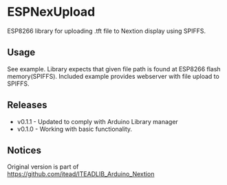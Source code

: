 # ESPNexUpload
ESP8266 library for uploading .tft file to Nextion display using SPIFFS. 

## Usage
See example. Library expects that given file path is found at ESP8266 flash memory(SPIFFS). Included example provides webserver with file upload to SPIFFS.

## Releases
- v0.1.1 - Updated to comply with Arduino Library manager
- v0.1.0 - Working with basic functionality. 

## Notices
Original version is part of https://github.com/itead/ITEADLIB_Arduino_Nextion
